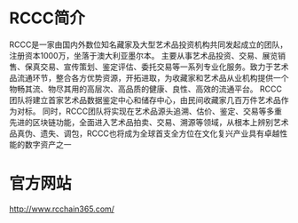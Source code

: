 # RCCC简介
RCCC是一家由国内外数位知名藏家及大型艺术品投资机构共同发起成立的团队，注册资本1000万，坐落于澳大利亚墨尔本。 主要从事艺术品投资、交易、展览销售、保真交易、宣传策划、鉴定评估、委托交易等一系列专业化服务。致力于艺术品流通环节，整合各方优势资源，开拓进取，为收藏家和艺术品从业机构提供一个物畅其流、物尽其用的高层次、高品质的健康、良性、高效的流通平台。 RCCC团队将建立首家艺术品数据鉴定中心和储存中心，由民间收藏家几百万件艺术品作为对标。 同时，RCCC团队将实现在艺术品源头追溯、估价、鉴定、交易等多重先进的区块链功能，全面进入艺术品拍卖、交易、溯源等领域，从根本上辨别艺术品真伪、遗失、调包，RCCC也将成为全球首支全方位在文化复兴产业具有卓越性能的数字资产之一
# 官方网站
http://www.rcchain365.com/
